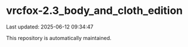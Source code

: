 # vrcfox-2.3_body_and_cloth_edition

Last updated: 2025-06-12 09:34:47

This repository is automatically maintained.
